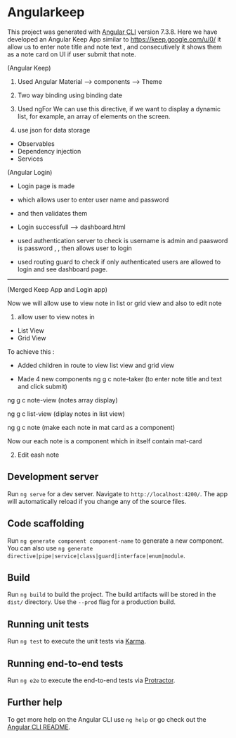 # Angularkeep

This project was generated with [Angular CLI](https://github.com/angular/angular-cli) version 7.3.8.
Here we have developed an Angular Keep App similar to https://keep.google.com/u/0/
it allow us to enter note title and note text , 
and consecutively it shows them as a note card on UI if user submit that note.

(Angular Keep)
1. Used Angular Material
 --> components
 --> Theme

2. Two way binding using <ng-model>
binding date 

3. Used ngFor
We can use this directive, if we want to display a dynamic list, for example, an array of elements on the screen.

4. use json for data storage
- Observables
- Dependency injection
- Services


(Angular Login)

- Login page is made
- which allows user to enter user name and password
- and then validates them
- Login successfull --> dashboard.html

- used authentication server to check is username is admin and paasword is password , , then allows user to login
- used routing guard to check if only authenticated users are allowed to login and see dashboard page.

--------------------
(Merged Keep App and Login app)

Now we will allow use to view note in list or grid view and also to edit note

1.  allow user to view notes in 
   - List View
   - Grid View

To achieve this :
- Added children in route to view list view and grid view

- Made 4 new components
 ng g c note-taker
(to enter note title and text and click submit)

 ng g c note-view
(notes array display)

 ng g c list-view
(diplay notes in list view)

 ng g c note
(make each note in mat card as a component)


Now our each note is a component which in itself contain mat-card

2. Edit eash note


## Development server

Run `ng serve` for a dev server. Navigate to `http://localhost:4200/`. The app will automatically reload if you change any of the source files.

## Code scaffolding

Run `ng generate component component-name` to generate a new component. You can also use `ng generate directive|pipe|service|class|guard|interface|enum|module`.

## Build

Run `ng build` to build the project. The build artifacts will be stored in the `dist/` directory. Use the `--prod` flag for a production build.

## Running unit tests

Run `ng test` to execute the unit tests via [Karma](https://karma-runner.github.io).

## Running end-to-end tests

Run `ng e2e` to execute the end-to-end tests via [Protractor](http://www.protractortest.org/).

## Further help

To get more help on the Angular CLI use `ng help` or go check out the [Angular CLI README](https://github.com/angular/angular-cli/blob/master/README.md).
